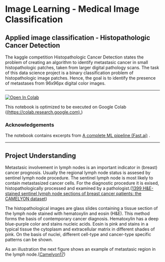 # Image Learning - Medical Image Classification 

## Applied image classification - Histopathologic Cancer Detection 

The kaggle competition Histopathologic Cancer Detection states the problem of creating an algorithm to identify metastasic cancer in small histopathologic patches, taken from larger digital pathology scans. The task of this data science project is a binary classification problem of histopathologic image patches. Hence, the goal is to identify the presence of metastases from 96x96px digital color images.

***

[![Open In Colab](https://colab.research.google.com/assets/colab-badge.svg)](https://colab.research.google.com/github/googlecolab/colabtools/blob/master/notebooks/colab-github-demo.ipynb)

This notebook is optimized to be executed on Google Colab ([(https://colab.research.google.com).]((https://colab.research.google.com).))


### Acknowledgements

The notebook contains excerpts from [A complete ML pipeline (Fast.ai)](https://www.kaggle.com/qitvision/a-complete-ml-pipeline-fast-ai/comments#470204) .

***

## Project Understanding

Metastasic involvement in lymph nodes is an important indicator in (breast) cancer prognosis. Usually the regional lymph node status is assesed by sentinel lymph node procedure. The sentinel lymph node is most likely to contain metastasized cancer cells. For the diagnostic procedure it is exised, histopathologically processed and examined by a pathologist.([1399 H&E-stained sentinel lymph node sections of breast cancer patients: the CAMELYON dataset](https://academic.oup.com/gigascience/article/7/6/giy065/5026175))

The histopathological images are glass slides containing a tissue section of the lymph node stained with hematoxylin and eosin (H&E). This method forms the basis of contemporary cancer diagnosis. Hematoxylin has a deep blue-purple color and stains nucleic acids. Eosin is pink and stains in a typical tissue the cytoplasm and extracellular matrix in different shades of pink. On the basis of nuclei, different cell-type and cancer-type specific patterns can be shown.

As an illustration the next figure shows an example of metastasic region in the lymph node.([Camelyon17](https://camelyon17.grand-challenge.org/Background/))




 



